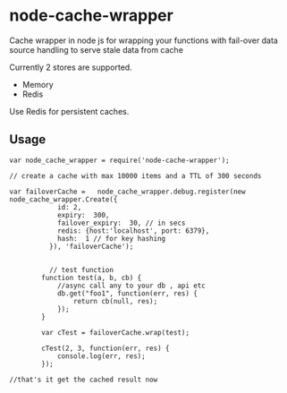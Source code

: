 # node-cache-wrapper
Cache wrapper in node js for wrapping your functions with fail-over data source handling to serve stale data from cache

Currently 2 stores are supported.

 - Memory
 - Redis

Use Redis for persistent caches.

Usage
------

```
var node_cache_wrapper = require('node-cache-wrapper');

// create a cache with max 10000 items and a TTL of 300 seconds

var failoverCache =   node_cache_wrapper.debug.register(new node_cache_wrapper.Create({
            id: 2,
            expiry:  300,
            failover_expiry:  30, // in secs
            redis: {host:'localhost', port: 6379},
            hash:  1 // for key hashing
          }), 'failoverCache');
          
          
          // test function
        function test(a, b, cb) {
            //async call any to your db , api etc
            db.get("foo1", function(err, res) {
                return cb(null, res);
            });
        }

        var cTest = failoverCache.wrap(test);

        cTest(2, 3, function(err, res) {
            console.log(err, res);
        });

//that's it get the cached result now
        
